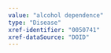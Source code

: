 ```yaml
---
value: "alcohol dependence"
type: "Disease"
xref-identifier: "0050741"
xref-dataSource: "DOID"
---
```

